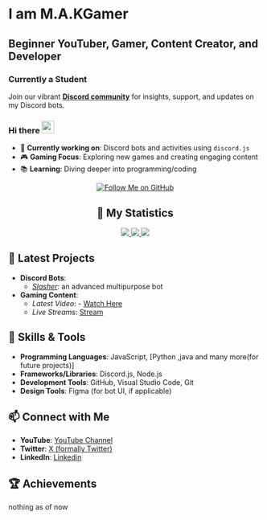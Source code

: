 # I am M.A.KGamer

## Beginner YouTuber, Gamer, Content Creator, and Developer

### Currently a Student

Join our vibrant **[Discord community](https://discord.gg/6AG26JGvJA)** for insights, support, and updates on my Discord bots.

### Hi there <img src="https://media.giphy.com/media/hvRJCLFzcasrR4ia7z/giphy.gif" width="25">

- 🌱 **Currently working on**: Discord bots and activities using `discord.js`
- 🎮 **Gaming Focus**: Exploring new games and creating engaging content
- 📚 **Learning**: Diving deeper into programming/coding

<div align="center">
  <p align="center">
    <a href="https://github.com/makgamerofficial">
      <img alt="Follow Me on GitHub" title="Follow Me" src="https://img.shields.io/github/followers/makgamerofficial?color=17ad71&labelColor=17ad71&style=for-the-badge&logo=github&label=Follow%20me"/>
    </a>
  </p>

## 🔖 My Statistics

<p align="center">
  <a href="https://github.com/makgamerofficial/">
    <img src="https://github-readme-stats.vercel.app/api?username=makgamerofficial&hide=issues,prs&count_private=true&show_owner=true&show_icons=true&bg_color=0d1117&title_color=ffffff&text_color=ffffff&icon_color=00ff99&hide_border=true" />
  </a>
  <a href="https://github.com/makgamerofficial/">
    <img src="https://github-readme-stats.vercel.app/api/top-langs/?username=makgamerofficial&layout=compact&count_private=true&langs_count=8&card_width=445&bg_color=0d1117&title_color=ffffff&text_color=ffffff&icon_color=00ff99&hide_border=true" />
  </a>
  <a href="https://github.com/makgamerofficial/">
    <img src="https://github-readme-streak-stats.herokuapp.com?user=makgamerofficial&hide_border=true&background=0D1117&currStreakLabel=FFFFFF&sideLabels=FFFFFF&currStreakNum=FFFFFF&dates=FFFFFF&sideNums=FFFFFF&fire=00ff99&ring=00ff99&stroke=FFFFFFFF" />
  </a>
</p>
</div>

## 🎯 Latest Projects

- **Discord Bots**: 
  - *[Slasher](https://discord.com/oauth2/authorize?client_id=1260853952593924147)*: an advanced multipurpose bot
- **Gaming Content**: 
  - *Latest Video*:  - [Watch Here](youtube.com/@m.a.kgamer)
  - *Live Streams*: [Stream](youtube.com/@m.a.kgamer)

## 🚀 Skills & Tools

- **Programming Languages**: JavaScript, [Python ,java and many more(for future projects)]
- **Frameworks/Libraries**: Discord.js, Node.js
- **Development Tools**: GitHub, Visual Studio Code, Git
- **Design Tools**: Figma (for bot UI, if applicable)

## 📫 Connect with Me

- **YouTube**: [YouTube Channel](your_youtube_link_here)
- **Twitter**: [X (formally Twitter)](x.com/_makgamer)
- **LinkedIn**: [Linkedin](https://pk.linkedin.com/in/makgamer)


## 🏆 Achievements

nothing as of now 
